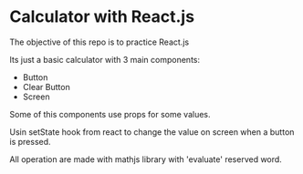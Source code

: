 # Calculator with React.js

The objective of this repo is to practice React.js

Its just a basic calculator with 3 main components:
 - Button
 - Clear Button
 - Screen

Some of this components use props for some values.

Usin setState hook from react to change the value on screen when a button is pressed.

All operation are made with mathjs library with 'evaluate' reserved word.
